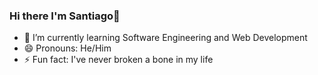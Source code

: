 ### Hi there I'm Santiago👋

- 🌱 I’m currently learning Software Engineering and Web Development
- 😄 Pronouns: He/Him
- ⚡ Fun fact: I've never broken a bone in my life
<!--
**Sinlocu/Sinlocu** is a ✨ _special_ ✨ repository because its `README.md` (this file) appears on your GitHub profile.

Here are some ideas to get you started:

- 🔭 I’m currently working on ...
- 🌱 I’m currently learning ...
- 👯 I’m looking to collaborate on ...
- 🤔 I’m looking for help with ...
- 💬 Ask me about ...
- 📫 How to reach me: ...
- 😄 Pronouns: ...
- ⚡ Fun fact: ...
-->

